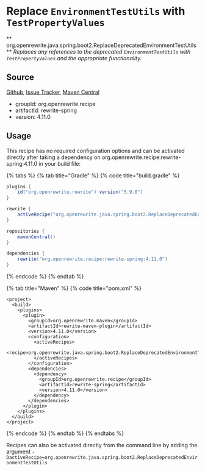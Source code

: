 # Replace `EnvironmentTestUtils` with `TestPropertyValues`

** org.openrewrite.java.spring.boot2.ReplaceDeprecatedEnvironmentTestUtils**
_Replaces any references to the deprecated `EnvironmentTestUtils` with `TestPropertyValues` and the appropriate functionality._

## Source

[Github](https://github.com/openrewrite/rewrite-spring), [Issue Tracker](https://github.com/openrewrite/rewrite-spring/issues), [Maven Central](https://search.maven.org/artifact/org.openrewrite.recipe/rewrite-spring/4.11.0/jar)

* groupId: org.openrewrite.recipe
* artifactId: rewrite-spring
* version: 4.11.0


## Usage

This recipe has no required configuration options and can be activated directly after taking a dependency on org.openrewrite.recipe:rewrite-spring:4.11.0 in your build file:

{% tabs %}
{% tab title="Gradle" %}
{% code title="build.gradle" %}
```groovy
plugins {
    id("org.openrewrite.rewrite") version("5.9.0")
}

rewrite {
    activeRecipe("org.openrewrite.java.spring.boot2.ReplaceDeprecatedEnvironmentTestUtils")
}

repositories {
    mavenCentral()
}

dependencies {
    rewrite("org.openrewrite.recipe:rewrite-spring:4.11.0")
}
```
{% endcode %}
{% endtab %}

{% tab title="Maven" %}
{% code title="pom.xml" %}
```markup
<project>
  <build>
    <plugins>
      <plugin>
        <groupId>org.openrewrite.maven</groupId>
        <artifactId>rewrite-maven-plugin</artifactId>
        <version>4.11.0</version>
        <configuration>
          <activeRecipes>
            <recipe>org.openrewrite.java.spring.boot2.ReplaceDeprecatedEnvironmentTestUtils</recipe>
          </activeRecipes>
        </configuration>
        <dependencies>
          <dependency>
            <groupId>org.openrewrite.recipe</groupId>
            <artifactId>rewrite-spring</artifactId>
            <version>4.11.0</version>
          </dependency>
        </dependencies>
      </plugin>
    </plugins>
  </build>
</project>
```
{% endcode %}
{% endtab %}
{% endtabs %}

Recipes can also be activated directly from the command line by adding the argument `-DactiveRecipe=org.openrewrite.java.spring.boot2.ReplaceDeprecatedEnvironmentTestUtils`

